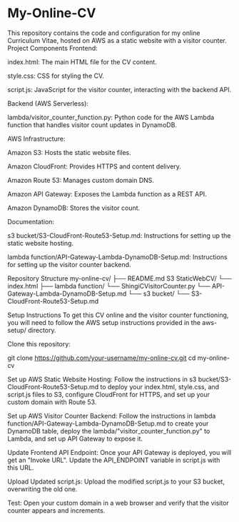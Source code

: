 # My-Online-CV
This repository contains the code and configuration for my online Curriculum Vitae, hosted on AWS as a static website with a visitor counter.
Project Components
Frontend:

index.html: The main HTML file for the CV content.

style.css: CSS for styling the CV.

script.js: JavaScript for the visitor counter, interacting with the backend API.

Backend (AWS Serverless):

lambda/visitor_counter_function.py: Python code for the AWS Lambda function that handles visitor count updates in DynamoDB.

AWS Infrastructure:

Amazon S3: Hosts the static website files.

Amazon CloudFront: Provides HTTPS and content delivery.

Amazon Route 53: Manages custom domain DNS.

Amazon API Gateway: Exposes the Lambda function as a REST API.

Amazon DynamoDB: Stores the visitor count.

Documentation:

s3 bucket/S3-CloudFront-Route53-Setup.md: Instructions for setting up the static website hosting.

lambda function/API-Gateway-Lambda-DynamoDB-Setup.md: Instructions for setting up the visitor counter backend.

Repository Structure
my-online-cv/
├── README.md
    S3 StaticWebCV/
      └── index.html
├── lambda function/
      └── ShingiCVisitorCounter.py
      └── API-Gateway-Lambda-DynamoDB-Setup.md
└── s3 bucket/
      └── S3-CloudFront-Route53-Setup.md

Setup Instructions
To get this CV online and the visitor counter functioning, you will need to follow the AWS setup instructions provided in the aws-setup/ directory.

Clone this repository:

git clone https://github.com/your-username/my-online-cv.git
cd my-online-cv

Set up AWS Static Website Hosting: Follow the instructions in s3 bucket/S3-CloudFront-Route53-Setup.md to deploy your index.html, style.css, and script.js files to S3, configure CloudFront for HTTPS, and set up your custom domain with Route 53.

Set up AWS Visitor Counter Backend: Follow the instructions in lambda function/API-Gateway-Lambda-DynamoDB-Setup.md to create your DynamoDB table, deploy the lambda/"visitor_counter_function.py" to Lambda, and set up API Gateway to expose it.

Update Frontend API Endpoint: Once your API Gateway is deployed, you will get an "Invoke URL". Update the API_ENDPOINT variable in script.js with this URL.

Upload Updated script.js: Upload the modified script.js to your S3 bucket, overwriting the old one.

Test: Open your custom domain in a web browser and verify that the visitor counter appears and increments.
